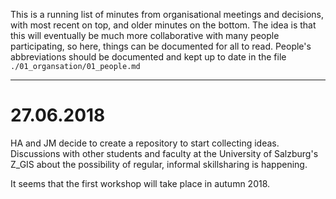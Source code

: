 This is a running list of minutes from organisational meetings and decisions, with most recent on top, and older minutes on the bottom. The idea is that this will eventually be much more collaborative with many people participating, so here, things can be documented for all to read. People's abbreviations should be documented and kept up to date in the file ```./01_organsation/01_people.md```

---

# 27.06.2018

HA and JM decide to create a repository to start collecting ideas. Discussions with other students and faculty at the University of Salzburg's Z_GIS about the possibility of regular, informal skillsharing is happening.

It seems that the first workshop will take place in autumn 2018.
